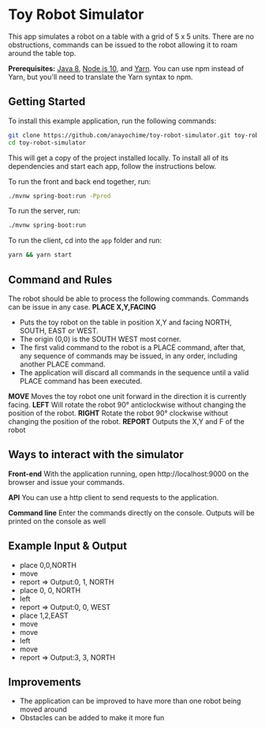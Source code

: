 # Toy Robot Simulator
 
This app simulates a robot on a table with a grid of  5 x 5 units. There are no obstructions, commands can be issued to the robot allowing it to roam around the table top. 

**Prerequisites:** [Java 8](http://www.oracle.com/technetwork/java/javase/downloads/jdk8-downloads-2133151.html), [Node.js 10](https://nodejs.org/), and [Yarn](https://yarnpkg.com/en/docs/install). You can use npm instead of Yarn, but you'll need to translate the Yarn syntax to npm.

## Getting Started

To install this example application, run the following commands:

```bash
git clone https://github.com/anayochime/toy-robot-simulator.git toy-robot-simulator
cd toy-robot-simulator
```

This will get a copy of the project installed locally. To install all of its dependencies and start each app, follow the instructions below.

To run the front and back end together, run:
```bash
./mvnw spring-boot:run -Pprod
```

To run the server, run:
 
```bash
./mvnw spring-boot:run
```

To run the client, cd into the `app` folder and run:
 
```bash
yarn && yarn start
```

## Command and Rules
The robot should be able to process the following commands.
Commands can be issue in any case.
**PLACE X,Y,FACING**
- Puts the toy robot on the table in position X,Y and facing NORTH,
SOUTH, EAST or WEST.
- The origin (0,0) is the SOUTH WEST most corner.
- The first valid command to the robot is a PLACE command, after that, any
sequence of commands may be issued, in any order, including another
PLACE command.
- The application will discard all commands in the sequence until a valid
PLACE command has been executed.

**MOVE**
Moves the toy robot one unit forward in the direction it is currently facing.
**LEFT**
Will rotate the robot 90° anticlockwise without changing the position of the robot.
**RIGHT**
Rotate the robot 90° clockwise without changing the position of the robot.
**REPORT**
Outputs the X,Y and F of the robot

## Ways to interact with the simulator
**Front-end**
With the application running, open http://localhost:9000 on the browser and issue your commands.

**API**
You can use a http client to send requests to the application.

**Command line**
Enter the commands directly on the console. Outputs will be printed on the console as well

## Example Input & Output
- place 0,0,NORTH
- move
- report => Output:0, 1, NORTH
- place 0, 0, NORTH
- left
- report => Output:0, 0, WEST
- place 1,2,EAST
- move
- move
- left
- move
- report => Output:3, 3, NORTH

## Improvements
- The application can be improved to have more than one robot being moved around
- Obstacles can be added to make it more fun